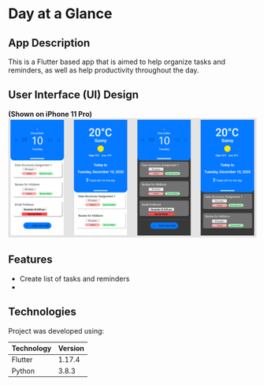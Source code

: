 # Day at a Glance
## App Description
This is a Flutter based app that is aimed to help organize tasks and reminders, as well as help productivity throughout the day.

## User Interface (UI) Design
**(Shown on iPhone 11 Pro)**
![Dark & Light UI Design](https://github.com/Janahan10/Todo-App/blob/master/UI%20Designs/Images/UI-Design.PNG)

## Features
* Create list of tasks and reminders
*

## Technologies
Project was developed using:

 Technology | Version
------------|-----------
  Flutter   |  1.17.4
  Python    |  3.8.3
